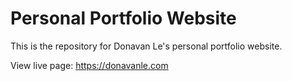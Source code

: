 # Personal Portfolio Website
This is the repository for Donavan Le's personal portfolio website.

View live page: https://donavanle.com
